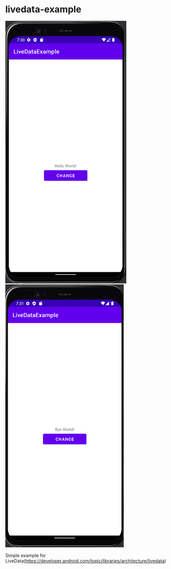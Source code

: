 # livedata-example
![Before Change](https://github.com/menesdurak/livedata-example/blob/master/beforeChange.png) ![After Change](https://github.com/menesdurak/livedata-example/blob/master/afterChange.png)

Simple example for LiveData(https://developer.android.com/topic/libraries/architecture/livedata)

